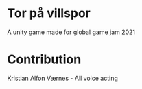 # Tor på villspor
A unity game made for global game jam 2021

# Contribution
Kristian Alfon Værnes - All voice acting